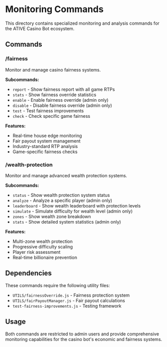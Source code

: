 # Monitoring Commands

This directory contains specialized monitoring and analysis commands for the ATIVE Casino Bot ecosystem.

## Commands

### /fairness
Monitor and manage casino fairness systems.

**Subcommands:**
- `report` - Show fairness report with all game RTPs
- `stats` - Show fairness override statistics  
- `enable` - Enable fairness override (admin only)
- `disable` - Disable fairness override (admin only)
- `test` - Test fairness improvements
- `check` - Check specific game fairness

**Features:**
- Real-time house edge monitoring
- Fair payout system management
- Industry-standard RTP analysis
- Game-specific fairness checks

### /wealth-protection
Monitor and manage advanced wealth protection systems.

**Subcommands:**
- `status` - Show wealth protection system status
- `analyze` - Analyze a specific player (admin only)
- `leaderboard` - Show wealth leaderboard with protection levels
- `simulate` - Simulate difficulty for wealth level (admin only)
- `zones` - Show wealth zone breakdown
- `stats` - Show detailed system statistics (admin only)

**Features:**
- Multi-zone wealth protection
- Progressive difficulty scaling
- Player risk assessment
- Real-time billionaire prevention

## Dependencies

These commands require the following utility files:
- `UTILS/fairnessOverride.js` - Fairness protection system
- `UTILS/fairPayoutManager.js` - Fair payout calculations
- `test-fairness-improvements.js` - Testing framework

## Usage

Both commands are restricted to admin users and provide comprehensive monitoring capabilities for the casino bot's economic and fairness systems.